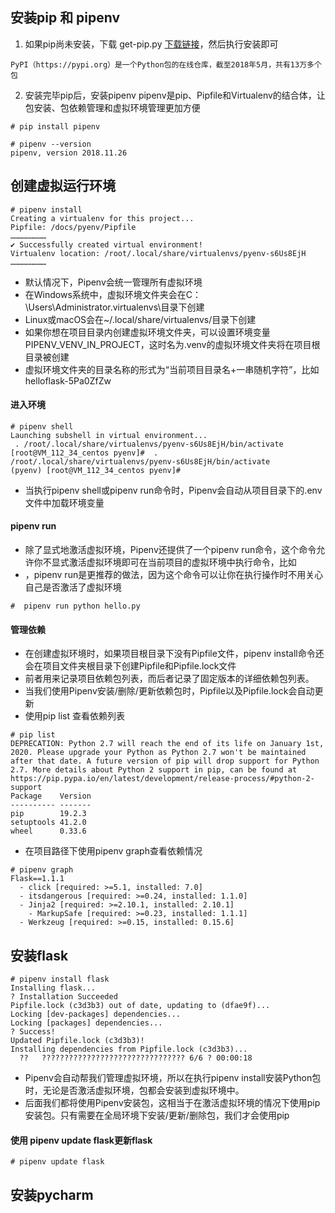 ## 安装pip 和 pipenv
1. 如果pip尚未安装，下载 get-pip.py  [下载链接](https://bootstrap.pypa.io/get-pip.py)，然后执行安装即可

```
PyPI（https://pypi.org）是一个Python包的在线仓库，截至2018年5月，共有13万多个包
```

2. 安装完毕pip后，安装pipenv
pipenv是pip、Pipfile和Virtualenv的结合体，让包安装、包依赖管理和虚拟环境管理更加方便
```
# pip install pipenv

# pipenv --version
pipenv, version 2018.11.26
```
## 创建虚拟运行环境

```
# pipenv install
Creating a virtualenv for this project...
Pipfile: /docs/pyenv/Pipfile
……………………
✔ Successfully created virtual environment! 
Virtualenv location: /root/.local/share/virtualenvs/pyenv-s6Us8EjH
……………………
```
- 默认情况下，Pipenv会统一管理所有虚拟环境
- 在Windows系统中，虚拟环境文件夹会在C：\Users\Administrator\.virtualenvs\目录下创建
- Linux或macOS会在~/.local/share/virtualenvs/目录下创建
- 如果你想在项目目录内创建虚拟环境文件夹，可以设置环境变量PIPENV_VENV_IN_PROJECT，这时名为.venv的虚拟环境文件夹将在项目根目录被创建
- 虚拟环境文件夹的目录名称的形式为“当前项目目录名+一串随机字符”，比如helloflask-5Pa0ZfZw
#### 进入环境
```
# pipenv shell
Launching subshell in virtual environment...
 . /root/.local/share/virtualenvs/pyenv-s6Us8EjH/bin/activate
[root@VM_112_34_centos pyenv]#  . /root/.local/share/virtualenvs/pyenv-s6Us8EjH/bin/activate
(pyenv) [root@VM_112_34_centos pyenv]# 

```
- 当执行pipenv shell或pipenv run命令时，Pipenv会自动从项目目录下的.env文件中加载环境变量

#### pipenv run
- 除了显式地激活虚拟环境，Pipenv还提供了一个pipenv run命令，这个命令允许你不显式激活虚拟环境即可在当前项目的虚拟环境中执行命令，比如
- ，pipenv run是更推荐的做法，因为这个命令可以让你在执行操作时不用关心自己是否激活了虚拟环境
```
#  pipenv run python hello.py
```
#### 管理依赖
- 在创建虚拟环境时，如果项目根目录下没有Pipfile文件，pipenv install命令还会在项目文件夹根目录下创建Pipfile和Pipfile.lock文件
- 前者用来记录项目依赖包列表，而后者记录了固定版本的详细依赖包列表。
- 当我们使用Pipenv安装/删除/更新依赖包时，Pipfile以及Pipfile.lock会自动更新
- 使用pip list 查看依赖列表
```
# pip list
DEPRECATION: Python 2.7 will reach the end of its life on January 1st, 2020. Please upgrade your Python as Python 2.7 won't be maintained after that date. A future version of pip will drop support for Python 2.7. More details about Python 2 support in pip, can be found at https://pip.pypa.io/en/latest/development/release-process/#python-2-support
Package    Version
---------- -------
pip        19.2.3 
setuptools 41.2.0 
wheel      0.33.6 

```
- 在项目路径下使用pipenv graph查看依赖情况
```
# pipenv graph
Flask==1.1.1
  - click [required: >=5.1, installed: 7.0]
  - itsdangerous [required: >=0.24, installed: 1.1.0]
  - Jinja2 [required: >=2.10.1, installed: 2.10.1]
    - MarkupSafe [required: >=0.23, installed: 1.1.1]
  - Werkzeug [required: >=0.15, installed: 0.15.6]

```
## 安装flask
```
# pipenv install flask
Installing flask...
? Installation Succeeded 
Pipfile.lock (c3d3b3) out of date, updating to (dfae9f)...
Locking [dev-packages] dependencies...
Locking [packages] dependencies...
? Success! 
Updated Pipfile.lock (c3d3b3)!
Installing dependencies from Pipfile.lock (c3d3b3)...
  ??   ???????????????????????????????? 6/6 ? 00:00:18

```
- Pipenv会自动帮我们管理虚拟环境，所以在执行pipenv install安装Python包时，无论是否激活虚拟环境，包都会安装到虚拟环境中。
- 后面我们都将使用Pipenv安装包，这相当于在激活虚拟环境的情况下使用pip安装包。只有需要在全局环境下安装/更新/删除包，我们才会使用pip

#### 使用 pipenv update flask更新flask
```
# pipenv update flask
```
## 安装pycharm